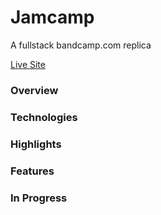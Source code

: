 # Jamcamp

A fullstack bandcamp.com replica

[Live Site](https://jamcamp.herokuapp.com/)

### Overview

### Technologies

### Highlights

### Features

### In Progress
